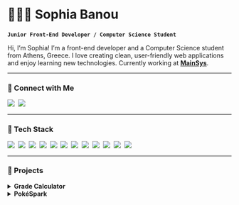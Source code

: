 # 👩🏻‍💻 Sophia Banou

**`Junior Front-End Developer / Computer Science Student`**

Hi, I’m Sophia! I’m a front-end developer and a Computer Science student from Athens, Greece. I love creating clean, user-friendly web applications and enjoy learning new technologies. Currently working at **[MainSys](https://mainsys.eu)**.

---

### 🔗 Connect with Me

<p align='left'>
  <a href="https://www.linkedin.com/in/sophia-spyridoula-banou-43a100265"><img src="https://img.shields.io/badge/linkedin-%230077B5.svg?&style=for-the-badge&logo=linkedin&logoColor=white" /></a>&nbsp;
  <a href="mailto:sophiabanou@hotmail.com"><img src="https://img.shields.io/badge/email-%23D14836.svg?&style=for-the-badge&logo=gmail&logoColor=white" /></a>&nbsp;
</p>

---

### 🧰 Tech Stack

<p>
  <img src="https://img.shields.io/badge/-css3-1572B6?logo=css3&logoColor=white&style=for-the-badge" />&nbsp;
  <img src="https://img.shields.io/badge/-html5-E34F26?logo=html5&logoColor=white&style=for-the-badge" />&nbsp;
  <img src="https://img.shields.io/badge/-javascript-F7DF1E?logo=javascript&logoColor=black&style=for-the-badge" />&nbsp;
  <img src="https://img.shields.io/badge/-typescript-3178C6?logo=typescript&logoColor=white&style=for-the-badge" />&nbsp;
  <img src="https://img.shields.io/badge/-tailwindcss-06B6D4?logo=tailwindcss&logoColor=white&style=for-the-badge" />&nbsp;
  <img src="https://img.shields.io/badge/-bootstrap-7952B3?logo=bootstrap&logoColor=white&style=for-the-badge" />&nbsp;
  <img src="https://img.shields.io/badge/-react-%2320232a?logo=react&logoColor=%2361DAFB&style=for-the-badge" />&nbsp;
  <img src="https://img.shields.io/badge/-react native-%2320232a?logo=react&logoColor=%2361DAFB&style=for-the-badge" />&nbsp;
  <img src="https://img.shields.io/badge/-astro-BC52EE?logo=astro&logoColor=white&style=for-the-badge" />&nbsp;
  <img src="https://img.shields.io/badge/-next.js-black?logo=next.js&logoColor=white&style=for-the-badge" />&nbsp;
  <img src="https://img.shields.io/badge/-figma-F24E1E?logo=figma&logoColor=white&style=for-the-badge" />&nbsp;
  <img src="https://img.shields.io/badge/-framer-05F?logo=framer&logoColor=white&style=for-the-badge" />&nbsp;
</p>

---

### 📂 Projects

<details>
  <summary><strong>Grade Calculator</strong></summary>

![Grade Calculator Preview](./images/Grade-Calculator-Preview.png)

A degree progress calculator for the Department of Informatics and Telecommunications of the UoA. Allows students to track their academic progress.

**Technologies**: React, Tailwind CSS, JavaScript

![In Progress](https://img.shields.io/badge/Status-In%20Progress-yellow?style=for-the-badge&logo=progress)

[View Project](https://github.com/sophiabanou/grade-calculator)

</details>

<details>
  <summary><strong>PokéSpark</strong></summary>

![PokéSpark Preview](./images/PokeSpark-Preview.png)

A Pokédex web app that lets you search and view information about various Pokémon.

**Technologies**: Astro

![Design Phase](https://img.shields.io/badge/Status-Design%20Phase-blue?style=for-the-badge&logo=design)

[View Project](https://github.com/sophiabanou/pokedex)

</details>
